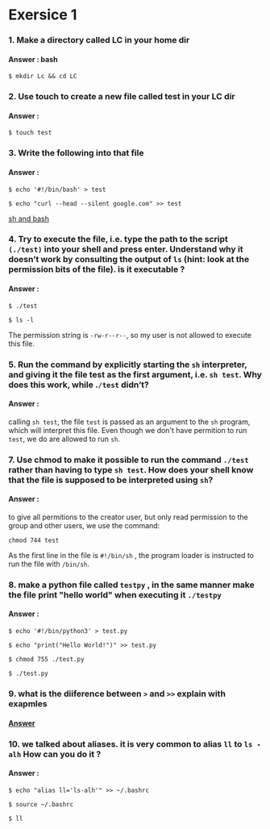 # Exersice 1
### 1. Make a directory called LC in your home dir
#### Answer : bash 
`$ mkdir Lc && cd LC`
### 2. Use touch to create a new file called test in your LC dir
#### Answer :
`$ touch test`
### 3. Write the following into that file
#### Answer : 
`$ echo '#!/bin/bash' > test `

`$ echo "curl --head --silent google.com" >> test`

 [sh and bash](https://stackoverflow.com/questions/5725296/difference-between-sh-and-bash) 
 
 ### 4. Try to execute the file, i.e. type the path to the script `(./test)` into your shell and press enter. Understand why it doesn’t work by consulting the output of `ls` (hint: look at the permission bits of the file). is it executable ?
 
 #### Answer :
 `$ ./test `
 
 `$ ls -l`

The permission string is `-rw-r--r--`, so my user is not allowed to execute this file.

### 5. Run the command by explicitly starting the `sh` interpreter, and giving it the file test as the first argument, i.e. `sh test`. Why does this work, while .`/test` didn’t?

#### Answer : 
calling `sh test`, the file `test` is passed as an argument to the `sh` program, which will interpret this file. Even though we don't have permition to run `test`, we do are allowed to run `sh`.

###  7. Use chmod to make it possible to run the command `./test` rather than having to type `sh test`. How does your shell know that the file is supposed to be interpreted using `sh`?
#### Answer : 
 to give all permitions to the creator user, but only read permission to the group and other users, we use the command:

`chmod 744 test`

As the first line in the file is `#!/bin/sh` , the program loader is instructed to run the file with `/bin/sh`.

### 8. make a python file called `testpy` , in the same manner make the file print "hello world" when executing it `./testpy`
#### Answer :
`$ echo '#!/bin/python3' > test.py `

`$ echo "print("Hello World!")" >> test.py`

`$ chmod 755 ./test.py`

`$ ./test.py `

### 9. what is the diiference between `>` and `>>` explain with exapmles 
#### [Answer](https://serverfault.com/questions/196734/bash-difference-between-and-operator#:~:text=3%20Answers&text=The%20%3E%20sign%20is%20used%20for,if%20it%20doesn't%20exist.)

### 10. we talked about aliases. it is very common to alias `ll` to `ls -alh` How can you do it ?
#### Answer : 

`$ echo "alias ll='ls-alh'" >> ~/.bashrc`

`$ source ~/.bashrc`

`$ ll`


